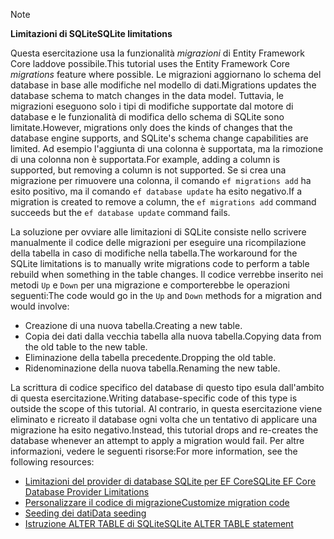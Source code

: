 > [!NOTE]
> 
> <span data-ttu-id="62235-101">**Limitazioni di SQLite**</span><span class="sxs-lookup"><span data-stu-id="62235-101">**SQLite limitations**</span></span>
>
> <span data-ttu-id="62235-102">Questa esercitazione usa la funzionalità *migrazioni* di Entity Framework Core laddove possibile.</span><span class="sxs-lookup"><span data-stu-id="62235-102">This tutorial uses the Entity Framework Core *migrations* feature where possible.</span></span> <span data-ttu-id="62235-103">Le migrazioni aggiornano lo schema del database in base alle modifiche nel modello di dati.</span><span class="sxs-lookup"><span data-stu-id="62235-103">Migrations updates the database schema to match changes in the data model.</span></span> <span data-ttu-id="62235-104">Tuttavia, le migrazioni eseguono solo i tipi di modifiche supportate dal motore di database e le funzionalità di modifica dello schema di SQLite sono limitate.</span><span class="sxs-lookup"><span data-stu-id="62235-104">However, migrations only does the kinds of changes that the database engine supports, and SQLite's schema change capabilities are limited.</span></span> <span data-ttu-id="62235-105">Ad esempio l'aggiunta di una colonna è supportata, ma la rimozione di una colonna non è supportata.</span><span class="sxs-lookup"><span data-stu-id="62235-105">For example, adding a column is supported, but removing a column is not supported.</span></span> <span data-ttu-id="62235-106">Se si crea una migrazione per rimuovere una colonna, il comando `ef migrations add` ha esito positivo, ma il comando `ef database update` ha esito negativo.</span><span class="sxs-lookup"><span data-stu-id="62235-106">If a migration is created to remove a column, the `ef migrations add` command succeeds but the `ef database update` command fails.</span></span> 
>
> <span data-ttu-id="62235-107">La soluzione per ovviare alle limitazioni di SQLite consiste nello scrivere manualmente il codice delle migrazioni per eseguire una ricompilazione della tabella in caso di modifiche nella tabella.</span><span class="sxs-lookup"><span data-stu-id="62235-107">The workaround for the SQLite limitations is to manually write migrations code to perform a table rebuild when something in the table changes.</span></span> <span data-ttu-id="62235-108">Il codice verrebbe inserito nei metodi `Up` e `Down` per una migrazione e comporterebbe le operazioni seguenti:</span><span class="sxs-lookup"><span data-stu-id="62235-108">The code would go in the `Up` and `Down` methods for a migration and would involve:</span></span>
>
> * <span data-ttu-id="62235-109">Creazione di una nuova tabella.</span><span class="sxs-lookup"><span data-stu-id="62235-109">Creating a new table.</span></span>
> * <span data-ttu-id="62235-110">Copia dei dati dalla vecchia tabella alla nuova tabella.</span><span class="sxs-lookup"><span data-stu-id="62235-110">Copying data from the old table to the new table.</span></span>
> * <span data-ttu-id="62235-111">Eliminazione della tabella precedente.</span><span class="sxs-lookup"><span data-stu-id="62235-111">Dropping the old table.</span></span>
> * <span data-ttu-id="62235-112">Ridenominazione della nuova tabella.</span><span class="sxs-lookup"><span data-stu-id="62235-112">Renaming the new table.</span></span>
>
> <span data-ttu-id="62235-113">La scrittura di codice specifico del database di questo tipo esula dall'ambito di questa esercitazione.</span><span class="sxs-lookup"><span data-stu-id="62235-113">Writing database-specific code of this type is outside the scope of this tutorial.</span></span> <span data-ttu-id="62235-114">Al contrario, in questa esercitazione viene eliminato e ricreato il database ogni volta che un tentativo di applicare una migrazione ha esito negativo.</span><span class="sxs-lookup"><span data-stu-id="62235-114">Instead, this tutorial drops and re-creates the database whenever an attempt to apply a migration would fail.</span></span> <span data-ttu-id="62235-115">Per altre informazioni, vedere le seguenti risorse:</span><span class="sxs-lookup"><span data-stu-id="62235-115">For more information, see the following resources:</span></span>
>
> * [<span data-ttu-id="62235-116">Limitazioni del provider di database SQLite per EF Core</span><span class="sxs-lookup"><span data-stu-id="62235-116">SQLite EF Core Database Provider Limitations</span></span>](/ef/core/providers/sqlite/limitations)
> * [<span data-ttu-id="62235-117">Personalizzare il codice di migrazione</span><span class="sxs-lookup"><span data-stu-id="62235-117">Customize migration code</span></span>](/ef/core/managing-schemas/migrations/#customize-migration-code)
> * [<span data-ttu-id="62235-118">Seeding dei dati</span><span class="sxs-lookup"><span data-stu-id="62235-118">Data seeding</span></span>](/ef/core/modeling/data-seeding)
> * [<span data-ttu-id="62235-119">Istruzione ALTER TABLE di SQLite</span><span class="sxs-lookup"><span data-stu-id="62235-119">SQLite ALTER TABLE statement</span></span>](https://sqlite.org/lang_altertable.html)